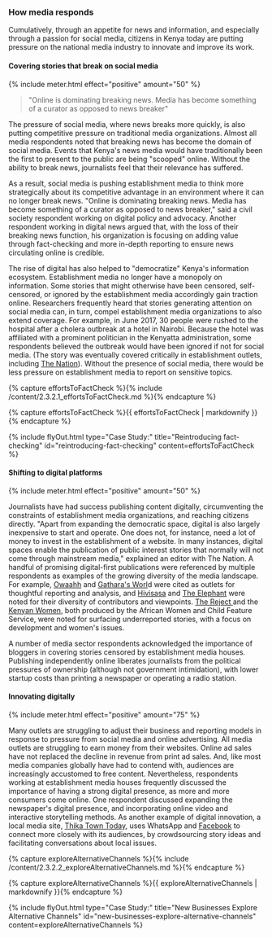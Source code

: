 ### How media responds

Cumulatively, through an appetite for news and information, and especially through a passion for social media, citizens in Kenya today are putting pressure on the national media industry to innovate and improve its work.

<div class="flexColumns">
<h4 class="col-1-2">Covering stories that break on social media</h4>
{% include meter.html effect="positive" amount="50" %}
</div>

<blockquote class="floatLeft">
  <p>"Online is dominating breaking news. Media has become something of a curator as opposed to news breaker"</p>
</blockquote>

The pressure of social media, where news breaks more quickly, is also putting competitive pressure on traditional media organizations. Almost all media respondents noted that breaking news has become the domain of social media. Events that Kenya's news media would have traditionally been the first to present to the public are being "scooped" online. Without the ability to break news, journalists feel that their relevance has suffered.

As a result, social media is pushing establishment media to think more strategically about its competitive advantage in an environment where it can no longer break news. "Online is dominating breaking news. Media has become something of a curator as opposed to news breaker," said a civil society respondent working on digital policy and advocacy. Another respondent working in digital news argued that, with the loss of their breaking news function, his organization is focusing on adding value through fact-checking and more in-depth reporting to ensure news circulating online is credible.

The rise of digital has also helped to "democratize" Kenya's information ecosystem. Establishment media no longer have a monopoly on information. Some stories that might otherwise have been censored, self-censored, or ignored by the establishment media accordingly gain traction online. Researchers frequently heard that stories generating attention on social media can, in turn, compel establishment media organizations to also extend coverage. For example, in June 2017, 30 people were rushed to the hospital after a cholera outbreak at a hotel in Nairobi. Because the hotel was affiliated with a prominent politician in the Kenyatta administration, some respondents believed the outbreak would have been ignored if not for social media. (The story was eventually covered critically in establishment outlets, including [The Nation](http://www.nation.co.ke/counties/nairobi/government-apparent-attempt-cover-up-cholera-outbreak-weston/1954174-3986100-11xk3ci/index.html)). Without the presence of social media, there would be less pressure on establishment media to report on sensitive topics.

<!-- Include content as a variable -->
{% capture effortsToFactCheck %}{% include /content/2.3.2.1_effortsToFactCheck.md %}{% endcapture %}
<!-- markdownify the variable -->
{% capture effortsToFactCheck %}{{ effortsToFactCheck | markdownify }}{% endcapture %}
<!-- include the flyOut function and pass in the variable content -->
{% include flyOut.html type="Case Study:" title="Reintroducing fact-checking" id="reintroducing-fact-checking" content=effortsToFactCheck %}

<div class="flexColumns">
<h4 class="col-1-2">Shifting to digital platforms</h4>
{% include meter.html effect="positive" amount="50" %}
</div>

Journalists have had success publishing content digitally, circumventing the constraints of establishment media organizations, and reaching citizens directly. "Apart from expanding the democratic space, digital is also largely inexpensive to start and operate. One does not, for instance, need a lot of money to invest in the establishment of a website. In many instances, digital spaces enable the publication of public interest stories that normally will not come through mainstream media," explained an editor with The Nation. A handful of promising digital-first publications were referenced by multiple respondents as examples of the growing diversity of the media landscape. For example, [Owaahh](http://owaahh.com/) and [Gathara's Worl](https://gathara.blogspot.com/)d were cited as outlets for thoughtful reporting and analysis, and [Hivisasa](http://www.hivisasa.com/) and [The Elephant](https://www.theelephant.info/) were noted for their diversity of contributors and viewpoints. [The Reject ](http://reject.awcfs.org/)and the [Kenyan Women](http://kw.awcfs.org/), both produced by the African Women and Child Feature Service, were noted for surfacing underreported stories, with a focus on development and women's issues.

A number of media sector respondents acknowledged the importance of bloggers in covering stories censored by establishment media houses. Publishing independently online liberates journalists from the political pressures of ownership (although not government intimidation), with lower startup costs than printing a newspaper or operating a radio station.

<div class="flexColumns">
<h4 class="col-1-2">Innovating digitally</h4>
{% include meter.html effect="positive" amount="75" %}
</div>

Many outlets are struggling to adjust their business and reporting models in response to pressure from social media and online advertising. All media outlets are struggling to earn money from their websites. Online ad sales have not replaced the decline in revenue from print ad sales. And, like most media companies globally have had to contend with, audiences are increasingly accustomed to free content. Nevertheless, respondents working at establishment media houses frequently discussed the importance of having a strong digital presence, as more and more consumers come online. One respondent discussed expanding the newspaper's digital presence, and incorporating online video and interactive storytelling methods. As another example of digital innovation, a local media site, [Thika Town Today](http://www.thikatowntoday.co.ke/), uses WhatsApp and [Facebook](https://www.facebook.com/thikatowntoday/) to connect more closely with its audiences, by crowdsourcing story ideas and facilitating conversations about local issues.

<!-- Include content as a variable -->
{% capture exploreAlternativeChannels %}{% include /content/2.3.2.2_exploreAlternativeChannels.md %}{% endcapture %}
<!-- markdownify the variable -->
{% capture exploreAlternativeChannels %}{{ exploreAlternativeChannels | markdownify }}{% endcapture %}
<!-- include the flyOut function and pass in the variable content -->
{% include flyOut.html type="Case Study:" title="New Businesses Explore Alternative Channels" id="new-businesses-explore-alternative-channels" content=exploreAlternativeChannels %}
